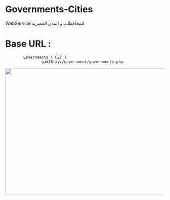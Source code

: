 # Governments-Cities

WebService للمحافظات و المدن المصرية

# Base URL :
            Governments ( GET )
                    gad25.xyz/government/governments.php
                   
           
                    
                
<img src="https://user-images.githubusercontent.com/25991597/86540145-1f59b000-bf03-11ea-9ca0-a33de22f6610.PNG" width="700" height="400" />


